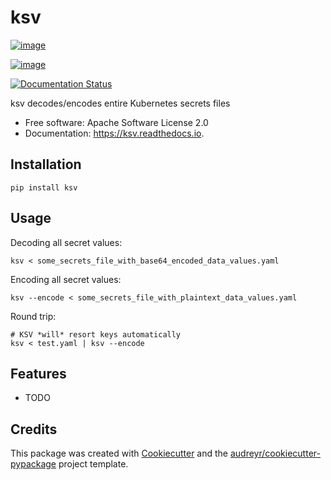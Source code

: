 ksv
===

[![image](https://img.shields.io/pypi/v/ksv.svg)](https://pypi.python.org/pypi/ksv)

[![image](https://img.shields.io/travis/metadave/ksv.svg)](https://travis-ci.org/metadave/ksv)

[![Documentation Status](https://readthedocs.org/projects/ksv/badge/?version=latest)](https://ksv.readthedocs.io/en/latest/?badge=latest)

ksv decodes/encodes entire Kubernetes secrets files

-   Free software: Apache Software License 2.0
-   Documentation: <https://ksv.readthedocs.io>.

Installation
--------

```
pip install ksv
```


Usage
--------

Decoding all secret values:

```
ksv < some_secrets_file_with_base64_encoded_data_values.yaml

```

Encoding all secret values:

```
ksv --encode < some_secrets_file_with_plaintext_data_values.yaml
```

Round trip:

```
# KSV *will* resort keys automatically
ksv < test.yaml | ksv --encode
```

Features
--------

-   TODO

Credits
-------

This package was created with
[Cookiecutter](https://github.com/audreyr/cookiecutter) and the
[audreyr/cookiecutter-pypackage](https://github.com/audreyr/cookiecutter-pypackage)
project template.
